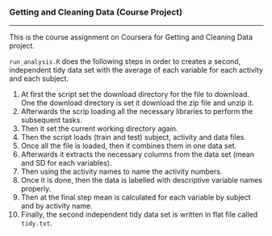 ### Getting and Cleaning Data (Course Project)
____________________________________________________________________________________________________________________

This is the course assignment on Coursera for Getting and Cleaning Data project. 

`run_analysis.R` does the following steps in order to creates a second, independent tidy data set with the average of each variable for each activity and each subject.

1)	At first the script set the download directory for the file to download. One the download directory is set it download the zip file and unzip it.
2)	Afterwards the scrip loading all the necessary libraries to perform the subsequent tasks.
3)	Then it set the current working directory again.
4)	Then the script loads (train and test) subject, activity and data files.
5)	Once all the file is loaded, then it combines them in one data set.
6)	Afterwards it extracts the necessary columns from the data set (mean and SD for each variables).
7)	Then using the activity names to name the activity numbers.
8)	Once it is done, then the data is labelled with descriptive variable names properly.
9)	Then at the final step mean is calculated for each variable by subject and by activity name.
10)	Finally, the second independent tidy data set is written in flat file called `tidy.txt`.

